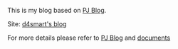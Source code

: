 This is my blog based on [PJ Blog](https://github.com/jcc/blog).

Site: [d4smart's blog](https://www.d4smart.com/)

For more details please refer to [PJ Blog](https://github.com/jcc/blog) and [documents](https://manual.pigjian.com/)